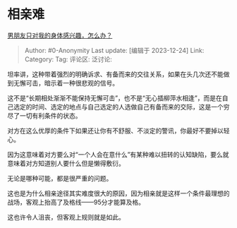 # 相亲难
[男朋友只对我的身体感兴趣，怎么办？](https://www.zhihu.com/question/626477286/answer/3336181114)

> Author: #0-Anonymity
> Last update: [编辑于 2023-12-24]
> Link:
> Category: 
> Tag:
> 评论区:
> 泛讨论:

坦率讲，这种带着强烈的明确诉求、有备而来的交往关系，如果在头几次还不能做到无懈可击，暗示着一种很悲观的信号。

这不是“长期相处渐渐不能保持无懈可击”，也不是“无心插柳萍水相逢”，而是在自己选定的时间、选定的地点与自己选定的人选做自己有备而来的交际，这是一个穷尽了一切有利条件的状态。

对方在这么优厚的条件下如果还让你有不舒服、不淡定的警讯，你最好不要掉以轻心。

因为这意味着对方要么对“一个人会在意什么”有某种难以扭转的认知缺陷，要么就意味着对方知道别人要什么但是懒得敷衍。

无论是哪种可能，都是很严重的问题。

这也是为什么相亲途径其实难度很大的原因，因为相亲就是这样一个条件最理想的战场，客观上抬高了及格线——95分才能算及格。

这也许令人沮丧，但客观上规则就是如此。
